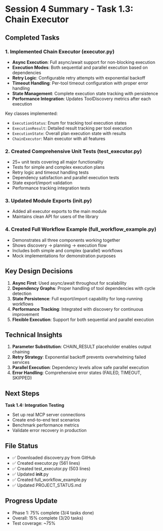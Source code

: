 # Session 4 Summary - Task 1.3: Chain Executor

## Completed Tasks

### 1. Implemented Chain Executor (executor.py)
- **Async Execution**: Full async/await support for non-blocking execution
- **Execution Modes**: Both sequential and parallel execution based on dependencies
- **Retry Logic**: Configurable retry attempts with exponential backoff
- **Timeout Handling**: Per-tool timeout configuration with proper error handling
- **State Management**: Complete execution state tracking with persistence
- **Performance Integration**: Updates ToolDiscovery metrics after each execution

Key classes implemented:
- `ExecutionStatus`: Enum for tracking tool execution states
- `ExecutionResult`: Detailed result tracking per tool execution
- `ExecutionState`: Overall plan execution state with results
- `ChainExecutor`: Main executor with all features

### 2. Created Comprehensive Unit Tests (test_executor.py)
- 25+ unit tests covering all major functionality
- Tests for simple and complex execution plans
- Retry logic and timeout handling tests
- Dependency satisfaction and parallel execution tests
- State export/import validation
- Performance tracking integration tests

### 3. Updated Module Exports (__init__.py)
- Added all executor exports to the main module
- Maintains clean API for users of the library

### 4. Created Full Workflow Example (full_workflow_example.py)
- Demonstrates all three components working together
- Shows discovery → planning → execution flow
- Includes both simple and complex (parallel) workflows
- Mock implementations for demonstration purposes

## Key Design Decisions

1. **Async First**: Used async/await throughout for scalability
2. **Dependency Graphs**: Proper handling of tool dependencies with cycle detection
3. **State Persistence**: Full export/import capability for long-running workflows
4. **Performance Tracking**: Integrated with discovery for continuous improvement
5. **Flexible Execution**: Support for both sequential and parallel execution

## Technical Insights

1. **Parameter Substitution**: CHAIN_RESULT placeholder enables output chaining
2. **Retry Strategy**: Exponential backoff prevents overwhelming failed services
3. **Parallel Execution**: Dependency levels allow safe parallel execution
4. **Error Handling**: Comprehensive error states (FAILED, TIMEOUT, SKIPPED)

## Next Steps

**Task 1.4: Integration Testing**
- Set up real MCP server connections
- Create end-to-end test scenarios
- Benchmark performance metrics
- Validate error recovery in production

## File Status
- ✅ Downloaded discovery.py from GitHub
- ✅ Created executor.py (561 lines)
- ✅ Created test_executor.py (503 lines)
- ✅ Updated __init__.py
- ✅ Created full_workflow_example.py
- ✅ Updated PROJECT_STATUS.md

## Progress Update
- Phase 1: 75% complete (3/4 tasks done)
- Overall: 15% complete (3/20 tasks)
- Test coverage: ~75%
